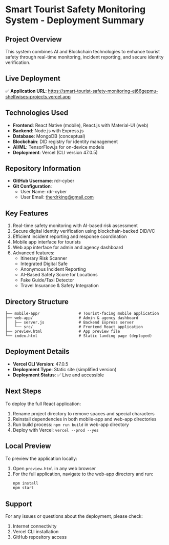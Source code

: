 # Smart Tourist Safety Monitoring System - Deployment Summary

## Project Overview
This system combines AI and Blockchain technologies to enhance tourist safety through real-time monitoring, incident reporting, and secure identity verification.

## Live Deployment
✅ **Application URL**: https://smart-tourist-safety-monitoring-ej66gepmu-shelfwises-projects.vercel.app

## Technologies Used
- **Frontend**: React Native (mobile), React.js with Material-UI (web)
- **Backend**: Node.js with Express.js
- **Database**: MongoDB (conceptual)
- **Blockchain**: DID registry for identity management
- **AI/ML**: TensorFlow.js for on-device models
- **Deployment**: Vercel (CLI version 47.0.5)

## Repository Information
- **GitHub Username**: rdr-cyber
- **Git Configuration**: 
  - User Name: rdr-cyber
  - User Email: therdrking@gmail.com

## Key Features
1. Real-time safety monitoring with AI-based risk assessment
2. Secure digital identity verification using blockchain-backed DID/VC
3. Efficient incident reporting and response coordination
4. Mobile app interface for tourists
5. Web app interface for admin and agency dashboard
6. Advanced features:
   - Itinerary Risk Scanner
   - Integrated Digital Safe
   - Anonymous Incident Reporting
   - AI-Based Safety Score for Locations
   - Fake Guide/Taxi Detector
   - Travel Insurance & Safety Integration

## Directory Structure
```
├── mobile-app/                 # Tourist-facing mobile application
├── web-app/                    # Admin & agency dashboard
│   ├── server.js               # Backend Express server
│   └── src/                    # Frontend React application
├── preview.html                # App preview file
└── index.html                  # Static landing page (deployed)
```

## Deployment Details
- **Vercel CLI Version**: 47.0.5
- **Deployment Type**: Static site (simplified version)
- **Deployment Status**: ✅ Live and accessible

## Next Steps
To deploy the full React application:
1. Rename project directory to remove spaces and special characters
2. Reinstall dependencies in both mobile-app and web-app directories
3. Run build process: `npm run build` in web-app directory
4. Deploy with Vercel: `vercel --prod --yes`

## Local Preview
To preview the application locally:
1. Open `preview.html` in any web browser
2. For the full application, navigate to the web-app directory and run:
   ```bash
   npm install
   npm start
   ```

## Support
For any issues or questions about the deployment, please check:
1. Internet connectivity
2. Vercel CLI installation
3. GitHub repository access